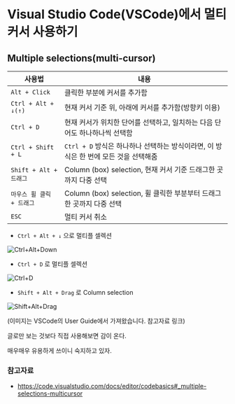 # Visual Studio Code(VSCode)에서 멀티커서 사용하기

## Multiple selections(multi-cursor)

| 사용법                    | 내용                                                                                 |
| ------------------------- | ------------------------------------------------------------------------------------ |
| `Alt + Click`             | 클릭한 부분에 커서를 추가함                                                          |
| `Ctrl + Alt + ↓(↑)`       | 현재 커서 기준 위, 아래에 커서를 추가함(방향키 이용)                                 |
| `Ctrl + D`                | 현재 커서가 위치한 단어를 선택하고, 일치하는 다음 단어도 하나하나씩 선택함           |
| `Ctrl + Shift + L`        | `Ctrl + D` 방식은 하나하나 선택하는 방식이라면, 이 방식은 한 번에 모든 것을 선택해줌 |
| `Shift + Alt + 드래그`    | Column (box) selection, 현재 커서 기준 드래그한 곳까지 다중 선택                     |
| `마우스 휠 클릭 + 드래그` | Column (box) selection, 휠 클릭한 부분부터 드래그한 곳까지 다중 선택                 |
| `ESC`                     | 멀티 커서 취소                                                                       |

- `Ctrl + Alt + ↓` 으로 멀티플 셀렉션   
  
![Ctrl+Alt+Down](https://code.visualstudio.com/assets/docs/editor/codebasics/multicursor.gif)

- `Ctrl + D` 로 멀티플 셀렉션   
  
![Ctrl+D](https://code.visualstudio.com/assets/docs/editor/codebasics/multicursor-word.gif)

- `Shift + Alt + Drag` 로 Column selection   
  
![Shift+Alt+Drag](https://code.visualstudio.com/assets/docs/editor/codebasics/column-select.gif)

(이미지는 VSCode의 User Guide에서 가져왔습니다. 참고자료 링크)

글로만 보는 것보다 직접 사용해보면 감이 온다.

매우매우 유용하게 쓰이니 숙지하고 있자.

### 참고자료
- https://code.visualstudio.com/docs/editor/codebasics#_multiple-selections-multicursor